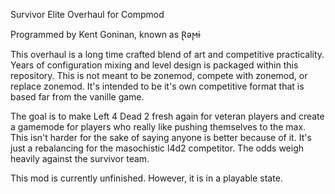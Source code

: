 Survivor Elite Overhaul for Compmod

Programmed by Kent Goninan, known as Ɽǝϻɨ

This overhaul is a long time crafted blend of art and competitive practicality. Years of configuration mixing and level design is packaged within this repository. This is not meant to be zonemod, compete with zonemod, or replace zonemod. It's intended to be it's own competitive format that is based far from the vanille game. 

The goal is to make Left 4 Dead 2 fresh again for veteran players and create a gamemode for players who really like pushing themselves to the max. This isn't harder for the sake of saying anyone is better because of it. It's just a rebalancing for the masochistic l4d2 competitor. The odds weigh heavily against the survivor team.

This mod is currently unfinished. However, it is in a playable state. 
